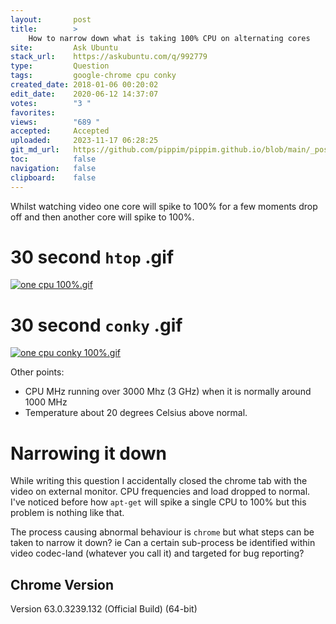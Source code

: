 ```yaml
---
layout:       post
title:        >
    How to narrow down what is taking 100% CPU on alternating cores
site:         Ask Ubuntu
stack_url:    https://askubuntu.com/q/992779
type:         Question
tags:         google-chrome cpu conky
created_date: 2018-01-06 00:20:02
edit_date:    2020-06-12 14:37:07
votes:        "3 "
favorites:    
views:        "689 "
accepted:     Accepted
uploaded:     2023-11-17 06:28:25
git_md_url:   https://github.com/pippim/pippim.github.io/blob/main/_posts/2018/2018-01-06-How-to-narrow-down-what-is-taking-100_-CPU-on-alternating-cores.md
toc:          false
navigation:   false
clipboard:    false
---
```


Whilst watching video one core will spike to 100% for a few moments drop off and then another core will spike to 100%.

# 30 second `htop` .gif

[![one cpu 100%.gif][1]][1]

# 30 second `conky` .gif

[![one cpu conky 100%.gif][2]][2]

Other points:

- CPU MHz running over 3000 Mhz (3 GHz) when it is normally around 1000 MHz
- Temperature about 20 degrees Celsius above normal.

# Narrowing it down

While writing this question I accidentally closed the chrome tab with the video on external monitor. CPU frequencies and load dropped to normal. I've noticed before how `apt-get` will spike a single CPU to 100% but this problem is nothing like that.

The process causing abnormal behaviour is `chrome` but what steps can be taken to narrow it down? ie Can a certain sub-process be identified within video codec-land (whatever you call it) and targeted for bug reporting?

## Chrome Version

Version 63.0.3239.132 (Official Build) (64-bit)

  [1]: https://i.stack.imgur.com/XpTpk.gif
  [2]: https://i.stack.imgur.com/9u6nf.gif
